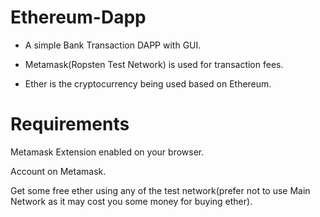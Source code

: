 # Ethereum-Dapp

- A simple Bank Transaction DAPP with GUI.

- Metamask(Ropsten Test Network) is used for transaction fees.

- Ether is the cryptocurrency being used based on Ethereum.



# Requirements

Metamask Extension enabled on your browser.

Account on Metamask.

Get some free ether using any of the test network(prefer not to use Main Network as it may cost you some money for buying ether).
